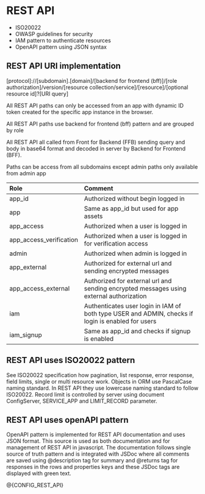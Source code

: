# REST API

- ISO20022
- OWASP guidelines for security 
- IAM pattern to authenticate resources
- OpenAPI pattern using JSON syntax

## REST API URI implementation

[protocol]://[subdomain].[domain]/[backend for frontend (bff)]/[role authorization]/version/[resource collection/service]/[resource]/[optional resource id]?[URI query]

All REST API paths can only be accessed from an app with dynamic ID token created for the specific app instance in the browser.

All REST API paths use backend for frontend (bff) pattern and are grouped by role

All REST API all called from Front for Backend (FFB) sending query and body in base64 format and decoded in server by Backend for Frontend (BFF).

Paths can be access from all subdomains except admin paths only available from admin app

|Role                       |Comment                                                     |
|:--------------------------|:-----------------------------------------------------------|
|app_id                     |Authorized without begin logged in                          |
|app                        |Same as app_id but used for app assets                      |
|app_access                 |Authorized when a user is logged in                         |
|app_access_verification    |Authorized when a user is logged in for verification access |
|admin                      |Authorized when admin is logged in                          |
|app_external               |Authorized for external url and sending encrypted messages  |
|app_access_external        |Authorized for external url and sending encrypted messages using external authorization |
|iam                        |Authenticates user login in IAM of both type USER and ADMIN, checks if login is enabled for users |
|iam_signup                 |Same as app_id and checks if signup is enabled              |

## REST API uses ISO20022 pattern

See ISO20022 specification how pagination, list response, error response, field limits, single or multi resource work.
Objects in ORM use PascalCase naming standard. In REST API they use lowercase naming standard to follow ISO20022.
Record limit is controlled by server using document ConfigServer, SERVICE_APP and LIMIT_RECORD parameter.

## REST API uses openAPI pattern

OpenAPI pattern is implemented for REST API documentation and uses JSON format. This source is used as both documentation and for management of REST API in javascript.
The documentation follows single source of truth pattern and is integrated with JSDoc where all comments are saved using @description tag for summary and @returns tag for responses in the rows and properties keys and these JSDoc tags are displayed with green text. 

@{CONFIG_REST_API}